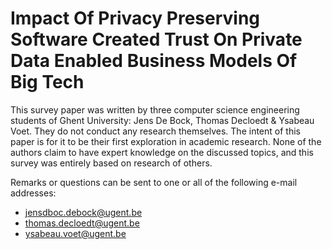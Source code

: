 # Impact Of Privacy Preserving Software Created Trust On Private Data Enabled Business Models Of Big Tech

This survey paper was written by three computer science engineering students of Ghent University: Jens De Bock, Thomas Decloedt & Ysabeau Voet.
They do not conduct any research themselves.
The intent of this paper is for it to be their first exploration in academic research.
None of the authors claim to have expert knowledge on the discussed topics, and this survey was entirely based on research of others.

Remarks or questions can be sent to one or all of the following e-mail addresses:
* jensdboc.debock@ugent.be
* thomas.decloedt@ugent.be
* ysabeau.voet@ugent.be
